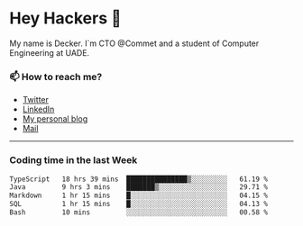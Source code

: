 # Hey Hackers 👋

My name is Decker. I`m CTO @Commet and a student of Computer Engineering at UADE.

### 📫 How to reach me?
- [Twitter](https://x.com/0xDecker) 
- [LinkedIn](https://www.linkedin.com/in/decker-urbano/) 
- [My personal blog](http://decker.sh) 
- [Mail](mailto:me@decker.sh)

---

### Coding time in the last Week

<!--START_SECTION:waka-->

```txt
TypeScript   18 hrs 39 mins  ███████████████▒░░░░░░░░░   61.19 %
Java         9 hrs 3 mins    ███████▒░░░░░░░░░░░░░░░░░   29.71 %
Markdown     1 hr 15 mins    █░░░░░░░░░░░░░░░░░░░░░░░░   04.15 %
SQL          1 hr 15 mins    █░░░░░░░░░░░░░░░░░░░░░░░░   04.13 %
Bash         10 mins         ░░░░░░░░░░░░░░░░░░░░░░░░░   00.58 %
```

<!--END_SECTION:waka-->
